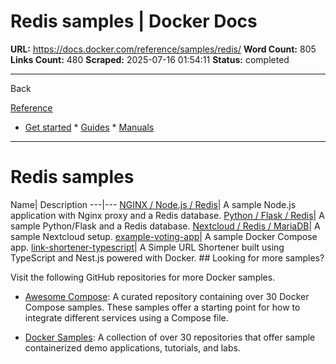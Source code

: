 # Redis samples | Docker Docs

**URL:** https://docs.docker.com/reference/samples/redis/
**Word Count:** 805
**Links Count:** 480
**Scraped:** 2025-07-16 01:54:11
**Status:** completed

---

Back

[Reference](https://docs.docker.com/reference/)

  * [Get started](https://docs.docker.com/get-started/)   * [Guides](https://docs.docker.com/guides/)   * [Manuals](https://docs.docker.com/manuals/)

* * *

# Redis samples

Name| Description   ---|---   [NGINX / Node.js / Redis](https://github.com/docker/awesome-compose/tree/master/nginx-nodejs-redis)| A sample Node.js application with Nginx proxy and a Redis database.   [Python / Flask / Redis](https://github.com/docker/awesome-compose/tree/master/flask-redis)| A sample Python/Flask and a Redis database.   [Nextcloud / Redis / MariaDB](https://github.com/docker/awesome-compose/tree/master/nextcloud-redis-mariadb)| A sample Nextcloud setup.   [example-voting-app](https://github.com/dockersamples/example-voting-app)| A sample Docker Compose app.   [link-shortener-typescript](https://github.com/dockersamples/link-shortener-typescript)| A Simple URL Shortener built using TypeScript and Nest.js powered with Docker.      ## Looking for more samples?

Visit the following GitHub repositories for more Docker samples.

  * [Awesome Compose](https://github.com/docker/awesome-compose): A curated repository containing over 30 Docker Compose samples. These samples offer a starting point for how to integrate different services using a Compose file.

  * [Docker Samples](https://github.com/dockersamples?q=&type=all&language=&sort=stargazers): A collection of over 30 repositories that offer sample containerized demo applications, tutorials, and labs.